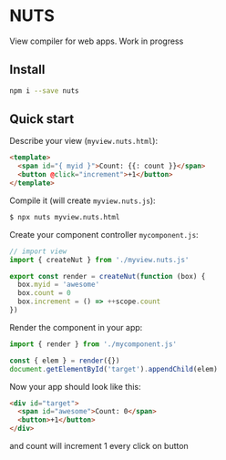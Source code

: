NUTS
====

View compiler for web apps. Work in progress

## Install

```sh
npm i --save nuts
```

## Quick start

Describe your view (`myview.nuts.html`):

```html
<template>
  <span id="{ myid }">Count: {{: count }}</span>
  <button @click="increment">+1</button>
</template>
```

Compile it (will create `myview.nuts.js`):

```sh
$ npx nuts myview.nuts.html
```

Create your component controller `mycomponent.js`:

```js
// import view
import { createNut } from './myview.nuts.js'

export const render = createNut(function (box) {
  box.myid = 'awesome'
  box.count = 0
  box.increment = () => ++scope.count
})
```

Render the component in your app:

```js
import { render } from './mycomponent.js'

const { elem } = render({})
document.getElementById('target').appendChild(elem)
```

Now your app should look like this:

```html
<div id="target">
  <span id="awesome">Count: 0</span>
  <button>+1</button>
</div>
```

and count will increment 1 every click on button
